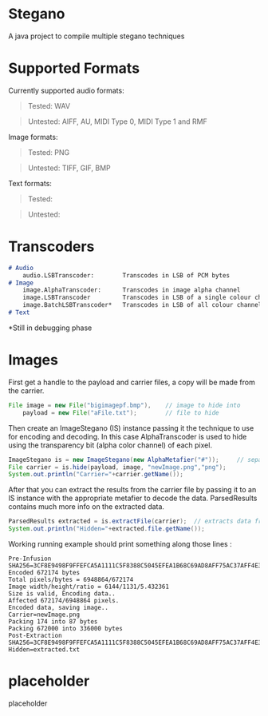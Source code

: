 # Stegano
A java project to compile multiple stegano techniques

# Supported Formats
Currently supported audio formats:
> Tested: WAV

> Untested: AIFF, AU, MIDI Type 0, MIDI Type 1 and RMF 

Image formats:
> Tested: PNG

> Untested: TIFF, GIF, BMP

Text formats:
> Tested:

> Untested:

# Transcoders
```markdown
# Audio
	audio.LSBTranscoder: 		Transcodes in LSB of PCM bytes
# Image
	image.AlphaTranscoder: 		Transcodes in image alpha channel
	image.LSBTranscoder 		Transcodes in LSB of a single colour channel
	image.BatchLSBTranscoder* 	Transcodes in LSB of all colour channels (x4 storage)
# Text
```
*Still in debugging phase
# Images 
First get a handle to the payload and carrier files, a copy will be made from the carrier.
```java
File image = new File("bigimagepf.bmp"),    // image to hide into
    payload = new File("aFile.txt");        // file to hide 
```
Then create an ImageStegano (IS) instance passing it the technique to use for encoding and decoding. In this case AlphaTranscoder is used to hide using the transparency bit (alpha color channel) of each pixel.
```java
ImageStegano is = new ImageStegano(new AlphaMetafier("#"));		// separator used for metadata + payload 
File carrier = is.hide(payload, image, "newImage.png","png"); 
System.out.println("Carrier="+carrier.getName());			
```
After that you can extract the results from the carrier file by passing it to an IS instance with the appropriate metafier to decode the data. ParsedResults contains much more info on the extracted data.
```java
ParsedResults extracted = is.extractFile(carrier);  // extracts data from carrier file
System.out.println("Hidden="+extracted.file.getName()); 
 ```
Working running example should print something along those lines :
```
Pre-Infusion SHA256=3CF8E9498F9FFEFCA5A1111C5F8388C5045EFEA1B68C69AD8AFF75AC37AFF4E3
Encoded 672174 bytes
Total pixels/bytes = 6948864/672174
Image width/height/ratio = 6144/1131/5.432361
Size is valid, Encoding data..
Affected 672174/6948864 pixels.
Encoded data, saving image..
Carrier=newImage.png
Packing 174 into 87 bytes
Packing 672000 into 336000 bytes
Post-Extraction SHA256=3CF8E9498F9FFEFCA5A1111C5F8388C5045EFEA1B68C69AD8AFF75AC37AFF4E3
Hidden=extracted.txt
```
 

# placeholder

placeholder
